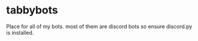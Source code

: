 # tabbybots
Place for all of my bots. most of them are discord bots so ensure discord.py is installed.
